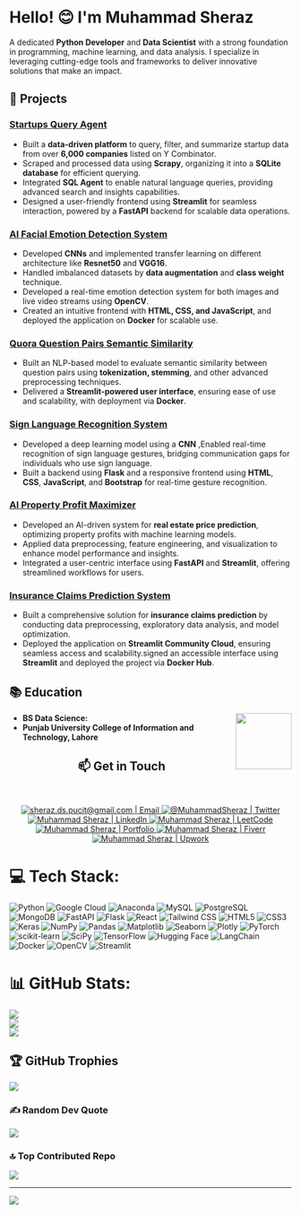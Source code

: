 # Hello! 😊 I'm Muhammad Sheraz

A dedicated **Python Developer** and **Data Scientist** with a strong foundation in programming, machine learning, and data analysis. I specialize in leveraging cutting-edge tools and frameworks to deliver innovative solutions that make an impact.




## 🌱 Projects  

### [Startups Query Agent](https://github.com/Muhammad-Sheraz-ds/Startups_Query_Agent)  
- Built a **data-driven platform** to query, filter, and summarize startup data from over **6,000 companies** listed on Y Combinator.  
- Scraped and processed data using **Scrapy**, organizing it into a **SQLite database** for efficient querying.  
- Integrated **SQL Agent** to enable natural language queries, providing advanced search and insights capabilities.  
- Designed a user-friendly frontend using **Streamlit** for seamless interaction, powered by a **FastAPI** backend for scalable data operations.  

### [AI Facial Emotion Detection System](https://github.com/Muhammad-Sheraz-ds/Emotion-Detection-Using-CNN-and-FER-2013-Dataset)  
- Developed **CNNs** and implemented transfer learning on different architecture like **Resnet50** and **VGG16**.
- Handled imbalanced datasets by **data augmentation** and **class weight** technique.
- Developed a real-time emotion detection system for both images and live video streams using **OpenCV**.  
- Created an intuitive frontend with **HTML, CSS, and JavaScript**, and deployed the application on **Docker** for scalable use.

### [Quora Question Pairs Semantic Similarity](https://github.com/Muhammad-Sheraz-ds/Quora-Question-Pairs)  
- Built an NLP-based model to evaluate semantic similarity between question pairs using **tokenization, stemming**, and other advanced preprocessing techniques.  
- Delivered a **Streamlit-powered user interface**, ensuring ease of use and scalability, with deployment via **Docker**.

### [Sign Language Recognition System](https://github.com/Muhammad-Sheraz-ds/Sign_Language_Recognition.git)

- Developed a deep learning model using a **CNN** ,Enabled real-time recognition of sign language gestures, bridging communication gaps for individuals who use sign language.
- Built a backend using **Flask** and a responsive frontend using **HTML**, **CSS**, **JavaScript**, and **Bootstrap** for real-time gesture recognition.


### [AI Property Profit Maximizer](https://github.com/Muhammad-Sheraz-ds/AI-Property-Profit-Maximizer)  
- Developed an AI-driven system for **real estate price prediction**, optimizing property profits with machine learning models.  
- Applied data preprocessing, feature engineering, and visualization to enhance model performance and insights.
- Integrated a user-centric interface using **FastAPI** and **Streamlit**, offering streamlined workflows for users.  

### [Insurance Claims Prediction System](https://github.com/Muhammad-Sheraz-ds/Predicting-Insurance-Claim)  
- Built a comprehensive solution for **insurance claims prediction** by conducting data preprocessing, exploratory data analysis, and model optimization.  
- Deployed the application on **Streamlit Community Cloud**, ensuring seamless access and scalability.signed an accessible interface using **Streamlit** and deployed the project via **Docker Hub**.





## 📚 Education

<img align="right" width="100" height="100" src="https://upload.wikimedia.org/wikipedia/en/c/c8/University_of_the_Punjab_logo.png">

- **BS Data Science:**
- **Punjab University College of Information and Technology, Lahore**


<div align="center">
  <h2 align="center">📫 Get in Touch</h2>
  
<br/>
<p align="center">
	<a href="mailto:sheraz.ds.pucit@gmail.com">
		<img  alt="sheraz.ds.pucit@gmail.com | Email" src="https://img.shields.io/badge/gmail-%231DA1F2.svg?&style=for-the-badge&logo=gmail&logoColor=white&color=B23121" />
	</a>
	<a href="https://twitter.com/MuhammadSheraz">
		<img alt="@MuhammadSheraz | Twitter" src="https://img.shields.io/badge/twitter-%231DA1F2.svg?&style=for-the-badge&logo=twitter&logoColor=white" />
	</a>
	<a href="https://www.linkedin.com/in/muhammad-sheraz-5b3887242/">
		<img alt="Muhammad Sheraz | LinkedIn"  src="https://img.shields.io/badge/linkedin-%230077B5.svg?&style=for-the-badge&logo=linkedin&logoColor=white" />
	</a>
	<a href="https://leetcode.com/u/MuhammadSheraz/">
		<img alt="Muhammad Sheraz | LeetCode"  src="https://img.shields.io/badge/LeetCode-000000?style=for-the-badge&logo=LeetCode&logoColor=#d16c06" />
	</a>
	<a href="https://sheraz.codeflex.org/">
		<img alt="Muhammad Sheraz | Portfolio"  src="https://img.shields.io/badge/Portfolio-%23000000.svg?style=for-the-badge&logo=internet-explorer&logoColor=white" />
	</a>
	<a href="https://www.fiverr.com/sellers/sherazumarhayat/edit">
		<img alt="Muhammad Sheraz | Fiverr"  src="https://img.shields.io/badge/Fiverr-%232BDE73.svg?style=for-the-badge&logo=fiverr&logoColor=white" />
	</a>
	<a href="https://www.upwork.com/freelancers/~01107342a905d58879">
		<img alt="Muhammad Sheraz | Upwork"  src="https://img.shields.io/badge/Upwork-%23006400.svg?style=for-the-badge&logo=upwork&logoColor=white" />
	</a>
	<br />
</p>
</div>


# 💻 Tech Stack:

![Python](https://img.shields.io/badge/Python-3670A0?style=flat-square&logo=python&logoColor=ffdd54) 
![Google Cloud](https://img.shields.io/badge/Google%20Cloud-%234285F4.svg?style=flat-square&logo=google-cloud&logoColor=white) 
![Anaconda](https://img.shields.io/badge/Anaconda-%2344A833.svg?style=flat-square&logo=anaconda&logoColor=white) 
![MySQL](https://img.shields.io/badge/MySQL-%2300f.svg?style=flat-square&logo=mysql&logoColor=white) 
![PostgreSQL](https://img.shields.io/badge/PostgreSQL-%23316192.svg?style=flat-square&logo=postgresql&logoColor=white) 
![MongoDB](https://img.shields.io/badge/MongoDB-%2347A248.svg?style=flat-square&logo=mongodb&logoColor=white) 
![FastAPI](https://img.shields.io/badge/FastAPI-%23009688.svg?style=flat-square&logo=fastapi&logoColor=white) 
![Flask](https://img.shields.io/badge/Flask-%23000000.svg?style=flat-square&logo=flask&logoColor=white) 
![React](https://img.shields.io/badge/React-%2361DAFB.svg?style=flat-square&logo=react&logoColor=white) 
![Tailwind CSS](https://img.shields.io/badge/Tailwind%20CSS-%2338B2AC.svg?style=flat-square&logo=tailwind-css&logoColor=white) 
![HTML5](https://img.shields.io/badge/HTML5-%23E34F26.svg?style=flat-square&logo=html5&logoColor=white) 
![CSS3](https://img.shields.io/badge/CSS3-%231572B6.svg?style=flat-square&logo=css3&logoColor=white) 
![Keras](https://img.shields.io/badge/Keras-%23D00000.svg?style=flat-square&logo=Keras&logoColor=white) 
![NumPy](https://img.shields.io/badge/NumPy-%23013243.svg?style=flat-square&logo=numpy&logoColor=white) 
![Pandas](https://img.shields.io/badge/Pandas-%23150458.svg?style=flat-square&logo=pandas&logoColor=white) 
![Matplotlib](https://img.shields.io/badge/Matplotlib-%23D67A00.svg?style=flat-square&logo=matplotlib&logoColor=white) 
![Seaborn](https://img.shields.io/badge/Seaborn-%2347A248.svg?style=flat-square&logo=seaborn&logoColor=white) 
![Plotly](https://img.shields.io/badge/Plotly-%233F4F75.svg?style=flat-square&logo=plotly&logoColor=white) 
![PyTorch](https://img.shields.io/badge/PyTorch-%23EE4C2C.svg?style=flat-square&logo=PyTorch&logoColor=white) 
![scikit-learn](https://img.shields.io/badge/scikit--learn-%23F7931E.svg?style=flat-square&logo=scikit-learn&logoColor=white) 
![SciPy](https://img.shields.io/badge/SciPy-%230C55A5.svg?style=flat-square&logo=scipy&logoColor=white) 
![TensorFlow](https://img.shields.io/badge/TensorFlow-%23FF6F00.svg?style=flat-square&logo=TensorFlow&logoColor=white) 
![Hugging Face](https://img.shields.io/badge/Hugging%20Face-%23FFDA44.svg?style=flat-square&logo=hugging-face&logoColor=black) 
![LangChain](https://img.shields.io/badge/LangChain-%23000000.svg?style=flat-square&logoColor=white) 
![Docker](https://img.shields.io/badge/Docker-%230db7ed.svg?style=flat-square&logo=docker&logoColor=white) 
![OpenCV](https://img.shields.io/badge/OpenCV-%235C3EE8.svg?style=flat-square&logo=opencv&logoColor=white) 
![Streamlit](https://img.shields.io/badge/Streamlit-%23FF4B4B.svg?style=flat-square&logo=streamlit&logoColor=white) 
















# 📊 GitHub Stats:
![](https://github-readme-stats.vercel.app/api?username=Muhammad-Sheraz-ds&theme=vue-dark&hide_border=false&include_all_commits=true&count_private=true)<br/>
![](https://github-readme-streak-stats.herokuapp.com/?user=Muhammad-Sheraz-ds&theme=vue-dark&hide_border=false)<br/>
![](https://github-readme-stats.vercel.app/api/top-langs/?username=Muhammad-Sheraz-ds&theme=vue-dark&hide_border=false&include_all_commits=true&count_private=true&layout=compact)

## 🏆 GitHub Trophies
![](https://github-profile-trophy.vercel.app/?username=Muhammad-Sheraz-ds&theme=radical&no-frame=false&no-bg=false&margin-w=4)

### ✍️ Random Dev Quote
![](https://quotes-github-readme.vercel.app/api?type=horizontal&theme=radical)

### 🔝 Top Contributed Repo
![](https://github-contributor-stats.vercel.app/api?username=Muhammad-Sheraz-ds&limit=5&theme=dark&combine_all_yearly_contributions=true)


---
<!-- [![](https://visitcount.itsvg.in/api?id=MuhammadSheraza002&icon=0&color=0)](https://visitcount.itsvg.in) -->
[![](https://visitcount.itsvg.in/api?id=MuhammadSheraza002&label=Profile%20Views&color=1&icon=0&pretty=false)](https://visitcount.itsvg.in)

<!-- Proudly created with GPRM ( https://gprm.itsvg.in ) -->

